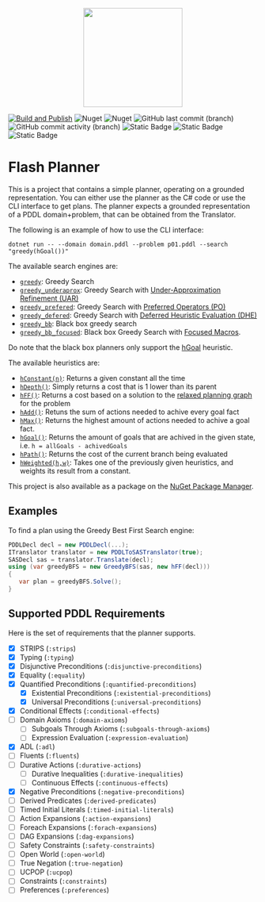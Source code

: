 
<p align="center">
    <img src="https://github.com/kris701/FlashPlanner/assets/22596587/d3f387a6-e0b5-4118-9801-c125a4e64100" width="200" height="200" />
</p>

[![Build and Publish](https://github.com/kris701/FlashPlanner/actions/workflows/dotnet-desktop.yml/badge.svg)](https://github.com/kris701/FlashPlanner/actions/workflows/dotnet-desktop.yml)
![Nuget](https://img.shields.io/nuget/v/FlashPlanner)
![Nuget](https://img.shields.io/nuget/dt/FlashPlanner)
![GitHub last commit (branch)](https://img.shields.io/github/last-commit/kris701/FlashPlanner/main)
![GitHub commit activity (branch)](https://img.shields.io/github/commit-activity/m/kris701/FlashPlanner)
![Static Badge](https://img.shields.io/badge/Platform-Windows-blue)
![Static Badge](https://img.shields.io/badge/Platform-Linux-blue)
![Static Badge](https://img.shields.io/badge/Framework-dotnet--8.0-green)

# Flash Planner

This is a project that contains a simple planner, operating on a grounded representation.
You can either use the planner as the C# code or use the CLI interface to get plans.
The planner expects a grounded representation of a PDDL domain+problem, that can be obtained from the Translator.

The following is an example of how to use the CLI interface:
```
dotnet run -- --domain domain.pddl --problem p01.pddl --search "greedy(hGoal())"
```

The available search engines are:
* [`greedy`](FlashPlanner/Search/Classical/GreedyBFS.cs): Greedy Search
* [`greedy_underaprox`](FlashPlanner/Search/Classical/GreedyBFSUAR.cs): Greedy Search with [Under-Approximation Refinement (UAR)](https://ojs.aaai.org/index.php/ICAPS/article/view/13678)
* [`greedy_prefered`](FlashPlanner/Search/Classical/GreedyBFSPO.cs): Greedy Search with [Preferred Operators (PO)](https://ai.dmi.unibas.ch/papers/helmert-jair06.pdf)
* [`greedy_defered`](FlashPlanner/Search/Classical/GreedyBFSDHE.cs): Greedy Search with [Deferred Heuristic Evaluation (DHE)](https://ai.dmi.unibas.ch/papers/helmert-jair06.pdf)
* [`greedy_bb`](FlashPlanner/Search/BlackBox/GreedyBFS.cs): Black box greedy search
* [`greedy_bb_focused`](FlashPlanner/Search/BlackBox/GreedyBFSFocused.cs): Black box Greedy Search with [Focused Macros](https://arxiv.org/abs/2004.13242). 

Do note that the black box planners only support the [hGoal](FlashPlanner/Heuristics/hGoal.cs) heuristic.

The available heuristics are:
* [`hConstant(n)`](FlashPlanner/Heuristics/hConstant.cs): Returns a given constant all the time
* [`hDepth()`](FlashPlanner/Heuristics/hDepth.cs): Simply returns a cost that is 1 lower than its parent
* [`hFF()`](FlashPlanner/Heuristics/hFF.cs): Returns a cost based on a solution to the [relaxed planning graph](https://www.youtube.com/watch?app=desktop&v=7XH60fuMlIM) for the problem
* [`hAdd()`](FlashPlanner/Heuristics/hAdd.cs): Retuns the sum of actions needed to achive every goal fact
* [`hMax()`](FlashPlanner/Heuristics/hMax.cs): Returns the highest amount of actions needed to achive a goal fact.
* [`hGoal()`](FlashPlanner/Heuristics/hGoal.cs): Returns the amount of goals that are achived in the given state, i.e. `h = allGoals - achivedGoals`
* [`hPath()`](FlashPlanner/Heuristics/hPath.cs): Returns the cost of the current branch being evaluated
* [`hWeighted(h,w)`](FlashPlanner/Heuristics/hWeighted.cs): Takes one of the previously given heuristics, and weights its result from a constant.

This project is also available as a package on the [NuGet Package Manager](https://www.nuget.org/packages/FlashPlanner).

## Examples
To find a plan using the Greedy Best First Search engine:
```csharp
PDDLDecl decl = new PDDLDecl(...);
ITranslator translator = new PDDLToSASTranslator(true);
SASDecl sas = translator.Translate(decl);
using (var greedyBFS = new GreedyBFS(sas, new hFF(decl)))
{
   var plan = greedyBFS.Solve();
}
```

## Supported PDDL Requirements
Here is the set of requirements that the planner supports.

- [x] STRIPS (`:strips`)
- [x] Typing (`:typing`)
- [X] Disjunctive Preconditions (`:disjunctive-preconditions`)
- [X] Equality (`:equality`)
- [x] Quantified Preconditions (`:quantified-preconditions`)
    - [x] Existential Preconditions (`:existential-preconditions`)
    - [x] Universal Preconditions (`:universal-preconditions`)
- [X] Conditional Effects (`:conditional-effects`)
- [ ] Domain Axioms (`:domain-axioms`)
    - [ ] Subgoals Through Axioms (`:subgoals-through-axioms`)
    - [ ] Expression Evaluation (`:expression-evaluation`)
- [X] ADL (`:adl`)
- [ ] Fluents (`:fluents`)
- [ ] Durative Actions (`:durative-actions`)
    - [ ] Durative Inequalities (`:durative-inequalities`)
    - [ ] Continuous Effects (`:continuous-effects`)
- [X] Negative Preconditions (`:negative-preconditions`)
- [ ] Derived Predicates (`:derived-predicates`)
- [ ] Timed Initial Literals (`:timed-initial-literals`)
- [ ] Action Expansions (`:action-expansions`)
- [ ] Foreach Expansions (`:forach-expansions`)
- [ ] DAG Expansions (`:dag-expansions`)
- [ ] Safety Constraints (`:safety-constraints`)
- [ ] Open World (`:open-world`)
- [ ] True Negation (`:true-negation`)
- [ ] UCPOP (`:ucpop`)
- [ ] Constraints (`:constraints`)
- [ ] Preferences (`:preferences`)